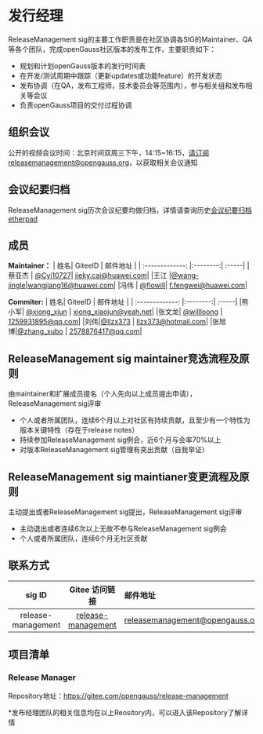 # 发行经理

ReleaseManagement sig的主要工作职责是在社区协调各SIG的Maintainer、QA等各个团队，完成openGauss社区版本的发布工作，主要职责如下：

- 规划和计划openGauss版本的发行时间表
- 在开发/测试周期中跟踪（更新updates或功能feature）的开发状态
- 发布协调（在QA，发布工程师，技术委员会等范围内），参与相关组和发布相关等会议
- 负责openGauss项目的交付过程协调



## 组织会议

公开的视频会议时间：北京时间双周三下午，14:15~16:15，请订阅releasemanagement@opengauss.org，以获取相关会议通知

## 会议纪要归档
ReleaseManagement sig历次会议纪要均做归档，详情请查询历史[会议纪要归档etherpad](https://etherpad.opengauss.org/p/ReleaseManagement-meetings)

## 成员
**Maintainer：**
| 姓名| GiteeID           | 邮件地址  |
| :-------------: |:--------:| :-----|
|蔡亚杰 | [@Cyj10727](https://gitee.com/Cyj10727)| jieky.cai@huawei.com|
|王江 |[@wang-jingle](https://gitee.com/wang-jingle)|wangjiang16@huawei.com|
|冯伟  | [@flowill](https://gitee.com/flowill)|  f.fengwei@huawei.com|

**Commiter:**
| 姓名| GiteeID           | 邮件地址  |
| :-------------: |:--------:| :-----|
|熊小军| [@xiong_xjun](https://gitee.com/xiong_xjun) | xiong_xiaojun@yeah.net|
|张文龙| [@willloong](https://gitee.com/willloong) | 1259931895@qq.com|
|刘伟|[@llzx373](https://gitee.com/llzx373) | llzx373@hotmail.com|
|张旭博|[@zhang_xubo](https://gitee.com/zhang_xubo) | 2578876417@qq.com|


## ReleaseManagement sig maintainer竞选流程及原则
由maintainer和扩展成员提名（个人先向以上成员提出申请），ReleaseManagement sig评审
- 个人或者所属团队，连续6个月以上对社区有持续贡献，且至少有一个特性为版本关键特性（存在于release notes）
- 持续参加ReleaseManagement sig例会，近6个月与会率70%以上
- 对版本ReleaseManagement sig管理有突出贡献（自我举证）

## ReleaseManagement sig maintianer变更流程及原则
主动提出或者ReleaseManagement sig提出，ReleaseManagement sig评审
- 主动退出或者连续6次以上无故不参与ReleaseManagement sig例会
- 个人或者所属团队，连续6个月无社区贡献


## 联系方式
| sig ID| Gitee 访问链接           | 邮件地址  |
| :-------------: |:--------:| :-----|
|release-management|[release-management](https://gitee.com/opengauss/release-management/)|releasemanagement@opengauss.org|



## 项目清单

### Release Manager

Repository地址：https://gitee.com/opengauss/release-management

*发布经理团队的相关信息均在以上Reository内，可以进入该Repository了解详情
